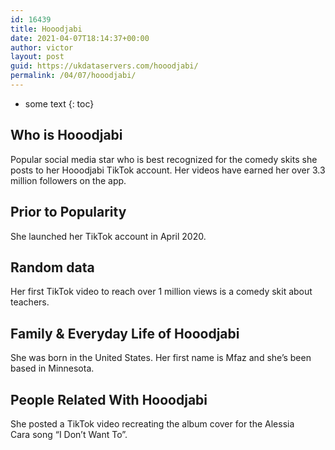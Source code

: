 ```yaml
---
id: 16439
title: Hooodjabi
date: 2021-04-07T18:14:37+00:00
author: victor
layout: post
guid: https://ukdataservers.com/hooodjabi/
permalink: /04/07/hooodjabi/
---
```


* some text
{: toc}


## Who is Hooodjabi



Popular social media star who is best recognized for the comedy skits she posts to her Hooodjabi TikTok account. Her videos have earned her over 3.3 million followers on the app. 

                
                
                
## Prior to Popularity



She launched her TikTok account in April 2020. 

                
                
                
## Random data



Her first TikTok video to reach over 1 million views is a comedy skit about teachers. 

                
                
                
## Family & Everyday Life of Hooodjabi



She was born in the United States. Her first name is Mfaz and she&#8217;s been based in Minnesota.

                
                
                
## People Related With Hooodjabi



She posted a TikTok video recreating the album cover for the Alessia Cara song &#8220;I Don&#8217;t Want To&#8221;. 

                
              
            
          
          
          